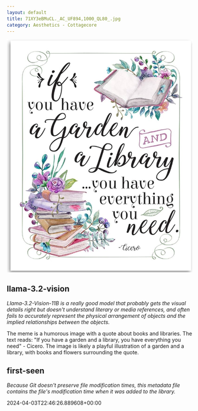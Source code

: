 ```yaml
---
layout: default
title: 71XY3eBMuCL._AC_UF894,1000_QL80_.jpg
category: Aesthetics - Cottagecore
---
```


<div markdown="0"><a href="71XY3eBMuCL._AC_UF894,1000_QL80_.jpg"><img class="photo" src="71XY3eBMuCL._AC_UF894,1000_QL80_.jpg" /></a>

<h2>llama-3.2-vision</h2>
<p><i>Llama-3.2-Vision-11B is a really good model that probably gets the visual details right but doesn't understand literary or media references, and often fails to accurately represent the physical arrangement of objects and the implied relationships between the objects.</i></p>
<p>The meme is a humorous image with a quote about books and libraries. The text reads: &quot;If you have a garden and a library, you have everything you need&quot; - Cicero. The image is likely a playful illustration of a garden and a library, with books and flowers surrounding the quote.</p>

<h2>first-seen</h2>
<p><i>Because Git doesn't preserve file modification times, this metadata file contains the file's modification time when it was added to the library.</i></p>
<p>2024-04-03T22:46:26.889608+00:00</p>

</div>

